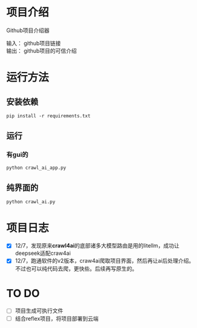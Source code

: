 # 项目介绍
Github项目介绍器

输入： github项目链接\
输出： github项目的可信介绍

# 运行方法
## 安装依赖
```
pip install -r requirements.txt
```

## 运行
### 有gui的
```
python crawl_ai_app.py
```
## 纯界面的
```
python crawl_ai.py
```

# 项目日志
- [x] 12/7，发现原来**crawl4ai**的底部诸多大模型路由是用的litellm，成功让deepseek适配craw4ai
- [x] 12/7，跑通软件的v2版本，craw4ai爬取项目界面，然后再让ai后处理介绍。不过也可以纯代码去爬，更快些。后续再写原生的。

# TO DO
- [ ] 项目生成可执行文件
- [ ] 结合reflex项目，将项目部署到云端  